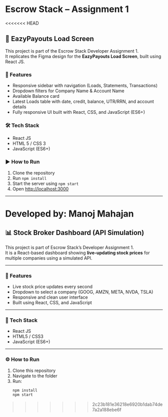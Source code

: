 # Escrow Stack – Assignment 1

<<<<<<< HEAD
## 💼 EazyPayouts Load Screen

This project is part of the Escrow Stack Developer Assignment 1.  
It replicates the Figma design for the **EazyPayouts Load Screen**, built using React JS.

### 🚀 Features
- Responsive sidebar with navigation (Loads, Statements, Transactions)
- Dropdown filters for Company Name & Account Name
- Available Balance card
- Latest Loads table with date, credit, balance, UTR/RRN, and account details
- Fully responsive UI built with React, CSS, and JavaScript (ES6+)

### 🛠 Tech Stack
- React JS  
- HTML 5 / CSS 3  
- JavaScript (ES6+)

### ▶ How to Run
1. Clone the repository  
2. Run `npm install`  
3. Start the server using `npm start`  
4. Open [http://localhost:3000](http://localhost:3000)

---

**Developed by:** Manoj Mahajan
=======
## 📊 Stock Broker Dashboard (API Simulation)

This project is part of Escrow Stack’s Developer Assignment 1.  
It is a React-based dashboard showing **live-updating stock prices** for multiple companies using a simulated API.

---

### 🚀 Features
- Live stock price updates every second  
- Dropdown to select a company (GOOG, AMZN, META, NVDA, TSLA)  
- Responsive and clean user interface  
- Built using React, CSS, and JavaScript  

---

### 🧠 Tech Stack
- React JS  
- HTML5 / CSS3  
- JavaScript (ES6+)  

---

### ⚙️ How to Run
1. Clone this repository  
2. Navigate to the folder  
3. Run:
   ```bash
   npm install
   npm start
>>>>>>> 2c23b181e36218e6920b1dab74de7a2a188ebe6f
